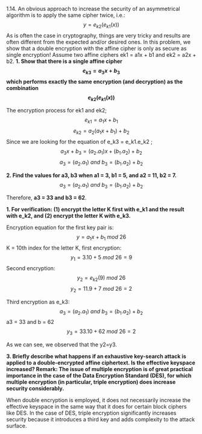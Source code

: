 1.14. An obvious approach to increase the security of an asymmetrical algorithm is to apply the same cipher twice, i.e.: 
$$y = e_{k2}(e_{k1}(x))$$
As is often the case in cryptography, things are very tricky and results are often different from the expected and/or desired ones. In this problem, we show that a double encryption with the affine cipher is only as secure as single encryption! Assume two affine ciphers ek1 = a1x + b1 and ek2 = a2x + b2. 
**1. Show that there is a single affine cipher $$e_{k3} = a_3x + b_3$$ which performs exactly the same encryption (and decryption) as the combination $$e_{k2}(e_{k1}(x))$$**

The encryption process for ek1 and ek2; 
$$e_{k1} = a_1x + b_1$$
$$e_{k2} = a_2(a_1x + b_1) + b_2$$
Since we are looking for the equation of e_k3 = e_k1.e_k2 ;
$$a_3x + b_3 = (a_2 . a_1)x +  (b_1.a_2) + b_2$$
$$a_3 = (a_2 . a_1)\ and\  b_3 = (b_1.a_2) + b_2$$

 **2. Find the values for a3, b3 when a1 = 3, b1 = 5, and a2 = 11, b2 = 7.**
$$a_3 = (a_2 . a_1)\ and\  b_3 = (b_1.a_2) + b_2$$


Therefore, **a3 = 33 and b3 = 62**.

 **1. For verification: (1) encrypt the letter K first with e_k1 and the result with e_k2, and (2) encrypt the letter K with e_k3.**

 Encryption equation for the first key pair is:
 $$y = a_1x+b_1\ mod\ 26 $$
K = 10th index for the letter K, first encryption:
$$y_1 = 3.10+5\ mod\ 26 = 9$$ 
Second encryption:
$$y_2 = e_{k2}(9)\ mod\ 26$$ 
$$y_2 = 11.9 + 7\ mod\ 26 = 2$$ 

Third encryption as e_k3:
$$a_3 = (a_2 . a_1)\ and\  b_3 = (b_1.a_2) + b_2$$
a3 = 33 and b = 62
$$y_3 = 33.10 + 62\ mod\ 26 = 2 $$

As we can see, we observed that the y2=y3.
   
 **3.  Briefly describe what happens if an exhaustive key-search attack is applied to a double-encrypted affine ciphertext. Is the effective keyspace increased? Remark: The issue of multiple encryption is of great practical importance in the case of the Data Encryption Standard (DES), for which multiple encryption (in particular, triple encryption) does increase security considerably.**

When double encryption is employed, it does not necessarily increase the effective keyspace in the same way that it does for certain block ciphers like DES. In the case of DES, triple encryption significantly increases security because it introduces a third key and adds complexity to the attack surface.


